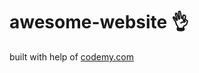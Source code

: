 # awesome-website :ok_hand:                                                                   
built with help of <a href="http://johnelder.com/">codemy.com</a>
